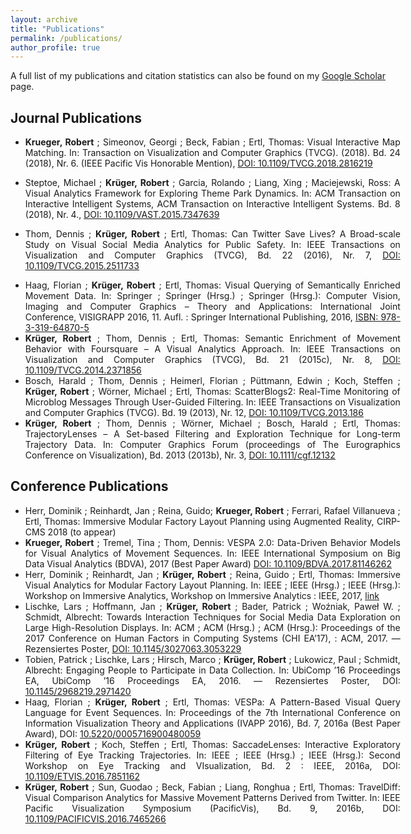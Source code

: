 ```yaml
---
layout: archive
title: "Publications"
permalink: /publications/
author_profile: true
---
```


<p style="font-size:14px;width:600px;text-align:justify">A full list of my publications and citation statistics can also be found on my <a href="https://scholar.google.com/citations?user=UHmEAooAAAAJ" target="_blank"><u>Google Scholar</u></a> page.</p>

Journal Publications
------

* <p style="font-size:14px;width:600px;text-align:justify"><b>Krueger, Robert</b> ; Simeonov, Georgi ; Beck, Fabian ; Ertl, Thomas: Visual Interactive Map Matching. In: Transaction on Visualization and Computer Graphics (TVCG). (2018). Bd. 24 (2018), Nr. 6. (IEEE Pacific Vis Honorable Mention), <a href="https://doi.org/10.1109/TVCG.2018.2816219" target="_blank">DOI: <u>10.1109/TVCG.2018.2816219</u></a></p>

* <p style="font-size:14px;width:600px;text-align:justify">Steptoe, Michael ; <b>Krüger, Robert</b> ; Garcia, Rolando ; Liang, Xing ; Maciejewski, Ross: A Visual Analytics Framework for Exploring Theme Park Dynamics. In: ACM Transaction on Interactive Intelligent Systems, ACM Transaction on Interactive Intelligent Systems. Bd. 8 (2018), Nr. 4., <a href="https://doi.org/10.1109/VAST.2015.7347639" target="_blank">DOI: <u>10.1109/VAST.2015.7347639</u></a></p>

* <p style="font-size:14px;width:600px;text-align:justify">Thom, Dennis ; <b>Krüger, Robert</b> ; Ertl, Thomas: Can Twitter Save Lives? A Broad-scale Study on Visual Social Media Analytics for Public Safety. In: IEEE Transactions on Visualization and Computer Graphics (TVCG), Bd. 22 (2016), Nr. 7, <a href="https://doi.org/10.1109/TVCG.2015.2511733" target="_blank">DOI: <u>10.1109/TVCG.2015.2511733</u></a></p>

* <div style="font-size:14px;width:600px;text-align:justify">Haag, Florian ; <b>Krüger, Robert</b> ; Ertl, Thomas: Visual Querying of Semantically Enriched Movement Data. In: Springer ; Springer (Hrsg.) ; Springer (Hrsg.): Computer Vision, Imaging and Computer Graphics – Theory and Applications: International Joint Conference, VISIGRAPP 2016, 11. Aufl. : Springer International Publishing, 2016, <a href="https://link.springer.com/chapter/10.1007/978-3-319-64870-5_12" target="_blank">ISBN: <u>978-3-319-64870-5</u></a></div>

* <div style="font-size:14px;width:600px;text-align:justify"><b>Krüger, Robert</b> ; Thom, Dennis ; Ertl, Thomas: Semantic Enrichment of Movement Behavior with Foursquare – A Visual Analytics Approach. In: IEEE Transactions on Visualization and Computer Graphics (TVCG), Bd. 21 (2015c), Nr. 8, <a href="https://doi.org/10.1109/TVCG.2014.2371856" target="_blank">DOI: <u>10.1109/TVCG.2014.2371856</u></a></div>

* <div style="font-size:14px;width:600px;text-align:justify">Bosch, Harald ; Thom, Dennis ; Heimerl, Florian ; Püttmann, Edwin ; Koch, Steffen ; <b>Krüger, Robert</b> ; Wörner, Michael ; Ertl, Thomas: ScatterBlogs2: Real-Time Monitoring of Microblog Messages Through User-Guided Filtering. In: IEEE Transactions on Visualization and Computer Graphics (TVCG). Bd. 19 (2013), Nr. 12, <a href="https://doi.org/10.1109/TVCG.2013.186" target="_blank">DOI: <u>10.1109/TVCG.2013.186</u></a></div>

* <div style="font-size:14px;width:600px;text-align:justify"><b>Krüger, Robert</b> ; Thom, Dennis ; Wörner, Michael ; Bosch, Harald ; Ertl, Thomas: TrajectoryLenses – A Set-based Filtering and Exploration Technique for Long-term Trajectory Data. In: Computer Graphics Forum (proceedings of The Eurographics Conference on Visualization), Bd. 2013 (2013b), Nr. 3, <a href="https://doi.org/10.1111/cgf.12132" target="_blank">DOI: <u>10.1111/cgf.12132</u></a></div>

Conference Publications
------

* <div style="font-size:14px;width:600px;text-align:justify">Herr, Dominik ; Reinhardt, Jan ; Reina, Guido; <b>Krueger, Robert</b> ; Ferrari, Rafael Villanueva ; Ertl, Thomas: Immersive Modular Factory Layout Planning using Augmented Reality, CIRP-CMS 2018 (to appear)</div>

* <div style="font-size:14px;width:600px;text-align:justify"><b>Krueger, Robert</b> ; Tremel, Tina ; Thom, Dennis: VESPA 2.0: Data-Driven Behavior Models for Visual Analytics of Movement Sequences. In: IEEE International Symposium on Big Data Visual Analytics (BDVA), 2017 (Best Paper Award) <a href="https://doi.org/10.1109/BDVA.2017.8114626" target="_blank">DOI: <u>10.1109/BDVA.2017.81146262</u></a></div>

* <div style="font-size:14px;width:600px;text-align:justify">Herr, Dominik ; Reinhardt, Jan ; <b>Krüger, Robert</b> ; Reina, Guido ; Ertl, Thomas: Immersive Visual Analytics for Modular Factory Layout Planning. In: IEEE ; IEEE (Hrsg.) ; IEEE (Hrsg.): Workshop on Immersive Analytics, Workshop on Immersive Analytics : IEEE, 2017, <a href="http://www.aviz.fr/~bbach/immersive2017/papers/IA_2278-paper.pdf" target="_blank"><u>link</u></a></div>

* <div style="font-size:14px;width:600px;text-align:justify">Lischke, Lars ; Hoffmann, Jan ; <b>Krüger, Robert</b> ; Bader, Patrick ; Woźniak, Paweł W. ; Schmidt, Albrecht: Towards Interaction Techniques for Social Media Data Exploration on Large High-Resolution Displays. In: ACM ; ACM (Hrsg.) ; ACM (Hrsg.): Proceedings of the 2017 Conference on Human Factors in Computing Systems (CHI EA’17), : ACM, 2017. — Rezensiertes Poster, <a href="http://doi.acm.org/10.1145/3027063.3053229" target="_blank">DOI: <u>10.1145/3027063.3053229</u></a></div>

* <div style="font-size:14px;width:600px;text-align:justify">Tobien, Patrick ; Lischke, Lars ; Hirsch, Marco ; <b>Krüger, Robert</b> ; Lukowicz, Paul ; Schmidt, Albrecht: Engaging People to Participate in Data Collection. In: UbiComp ’16 Proceedings EA, UbiComp ’16 Proceedings EA, 2016. — Rezensiertes Poster, DOI: <a href="https://doi.org/10.1145/2968219.2971420" target="_blank"><u>10.1145/2968219.2971420</u></a></div>

* <div style="font-size:14px;width:600px;text-align:justify">Haag, Florian ; <b>Krüger, Robert</b> ; Ertl, Thomas: VESPa: A Pattern-Based Visual Query Language for Event Sequences. In: Proceedings of the 7th International Conference on Information Visualization Theory and Applications (IVAPP 2016), Bd. 7, 2016a (Best Paper Award), DOI: <a href="https://doi.org/10.5220/0005716900480059" target="_blank"><u>10.5220/0005716900480059</u></a></div>

* <div style="font-size:14px;width:600px;text-align:justify"><b>Krüger, Robert</b> ; Koch, Steffen ; Ertl, Thomas: SaccadeLenses: Interactive Exploratory Filtering of Eye Tracking Trajectories. In: IEEE ; IEEE (Hrsg.) ; IEEE (Hrsg.): Second Workshop on Eye Tracking and VIsualization, Bd. 2 : IEEE, 2016a, DOI: <a href="https://doi.org/10.1109/ETVIS.2016.7851162" target="_blank"><u>10.1109/ETVIS.2016.7851162</u></a></div>

* <div style="font-size:14px;width:600px;text-align:justify"><b>Krüger, Robert</b> ; Sun, Guodao ; Beck, Fabian ; Liang, Ronghua ; Ertl, Thomas: TravelDiff: Visual Comparison Analytics for Massive Movement Patterns Derived from Twitter. In: IEEE Pacific Visualization Symposium (PacificVis), Bd. 9, 2016b, DOI: <a href="https://doi.org/10.1109/PACIFICVIS.2016.7465266" target="_blank"><u>10.1109/PACIFICVIS.2016.7465266</u></a></div>
